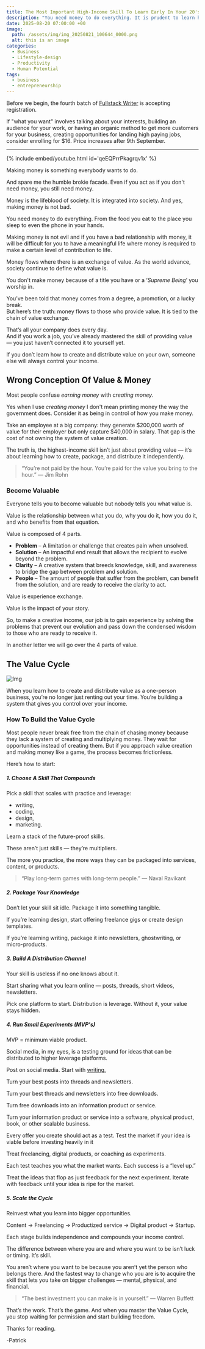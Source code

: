 ```yaml
---
title: The Most Important High-Income Skill To Learn Early In Your 20's
description: "You need money to do everything. It is prudent to learn how to take control of your income."
date: 2025-08-20 07:00:00 +00
image:
  path: /assets/img/img_20250821_100644_0000.png
  alt: this is an image
categories:
  - Business
  - Lifestyle-design
  - Productivity
  - Human Potential
tags:
  - business
  - entrepreneurship
---
```


Before we begin, the fourth batch of [Fullstack Writer](https://patrickkyei.com/fullstack-writer) is accepting registration.

If "what you want" involves talking about your interests, building an audience for your work, or having an organic method to get more customers for your business, creating opportunities for landing high paying jobs, consider enrolling for $16. Price increases after 9th September.

---

{% include embed/youtube.html id='qeEQPrrPkagrqv1x' %}

Making money is something everybody wants to do.

And spare me the humble brokie facade. Even if you act as if you don't need money, you still need money.

Money is the lifeblood of society. It is integrated into society. And yes, making money is not bad.

You need money to do everything. From the food you eat to the place you sleep to even the phone in your hands.

Making money is not evil and if you have a bad relationship with money, it will be difficult for you to have a meaningful life where money is required to make a certain level of contribution to life.

Money flows where there is an exchange of value. As the world advance, society continue to define what value is.

You don't make money because of a title you have or a ‘_Supreme Being_’ you worship in.

You’ve been told that money comes from a degree, a promotion, or a lucky break.  
But here’s the truth: money flows to those who provide value. It is tied to the chain of value exchange.

That’s all your company does every day.  
And if you work a job, you’ve already mastered the skill of providing value — you just haven’t connected it to yourself yet.

If you don’t learn how to create and distribute value on your own, someone else will always control your income.

## Wrong Conception Of Value & Money

Most people confuse _earning money_ with _creating money._ 

Yes when I use _creating money_ I don't mean printing money the way the government does. Consider it as being in control of how you make money.

Take an employee at a big company: they generate $200,000 worth of value for their employer but only capture $40,000 in salary. That gap is the cost of not owning the system of value creation.

The truth is, the highest-income skill isn’t just about providing value — it’s about learning how to create, package, and distribute it independently.

> “You’re not paid by the hour. You’re paid for the value you bring to the hour.” — Jim Rohn


### Become Valuable

Everyone tells you to become valuable but nobody tells you what value is.

Value is the relationship between what you do, why you do it, how you do it, and who benefits from that equation.

Value is composed of 4 parts.

- **Problem** – A limitation or challenge that creates pain when unsolved.
- **Solution** – An impactful end result that allows the recipient to evolve beyond the problem.
- **Clarity** – A creative system that breeds knowledge, skill, and awareness to bridge the gap between problem and solution.
- **People** – The amount of people that suffer from the problem, can benefit from the solution, and are ready to receive the clarity to act.

Value is experience exchange.

Value is the impact of your story.

So, to make a creative income, our job is to gain experience by solving the problems that prevent our evolution and pass down the condensed wisdom to those who are ready to receive it.

In another letter we will go over the 4 parts of value.


## The Value Cycle


![Img](/assets/img/newsletter-illustrations_20250820_201208_0000.png)

When you learn how to create and distribute value as a one-person business, you’re no longer just renting out your time. You’re building a system that gives you control over your income.

### How To Build the Value Cycle

Most people never break free from the chain of chasing money because they lack a system of creating and multiplying money. They wait for opportunities instead of creating them. But if you approach value creation and making money like a game, the process becomes frictionless.

Here’s how to start:

##### 1. Choose A Skill That Compounds

Pick a skill that scales with practice and leverage: 
- writing, 
- coding, 
- design, 
- marketing.

Learn a stack of the future-proof skills.

These aren’t just skills — they’re multipliers.

The more you practice, the more ways they can be packaged into services, content, or products.

> “Play long-term games with long-term people.” — Naval Ravikant



##### 2. Package Your Knowledge

Don’t let your skill sit idle. Package it into something tangible.

If you’re learning design, start offering freelance gigs or create design templates. 

If you’re learning writing, package it into newsletters, ghostwriting, or micro-products.

##### 3. Build A Distribution Channel

Your skill is useless if no one knows about it.

Start sharing what you learn online — posts, threads, short videos, newsletters. 

Pick one platform to start. Distribution is leverage. Without it, your value stays hidden.

##### 4. Run Small Experiments (MVP's)

MVP = minimum viable product.

Social media, in my eyes, is a testing ground for ideas that can be distributed to higher leverage platforms.

Post on social media. Start with [writing.](https://patrickkyei.com/fullstack-writer)

Turn your best posts into threads and newsletters.

Turn your best threads and newsletters into free downloads.

Turn free downloads into an information product or service.

Turn your information product or service into a software, physical product, book, or other scalable business.

Every offer you create should act as a test. Test the market if your idea is viable before investing heavily in it 

Treat freelancing, digital products, or coaching as experiments.

Each test teaches you what the market wants. Each success is a “level up.” 

Treat the ideas that flop as just feedback for the next experiment. Iterate with feedback until your idea is ripe for the market.

#####  5. Scale the Cycle

Reinvest what you learn into bigger opportunities.

Content → Freelancing → Productized service → Digital product → Startup.

Each stage builds independence and compounds your income control.


The difference between where you are and where you want to be isn’t luck or timing.
It’s skill.

You aren’t where you want to be because you aren’t yet the person who belongs there.
And the fastest way to change who you are is to acquire the skill that lets you take on bigger challenges — mental, physical, and financial.

> “The best investment you can make is in yourself.” — Warren Buffett


That’s the work. That’s the game. And when you master the Value Cycle, you stop waiting for permission and start building freedom.

Thanks for reading.

-Patrick